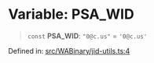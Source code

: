 # Variable: PSA\_WID

> `const` **PSA\_WID**: `"0@c.us"` = `'0@c.us'`

Defined in: [src/WABinary/jid-utils.ts:4](https://github.com/Fokusdotid/bail/blob/3bcafd64e13ba51a595ace0ee7bd2c9c52ab1814/src/WABinary/jid-utils.ts#L4)
